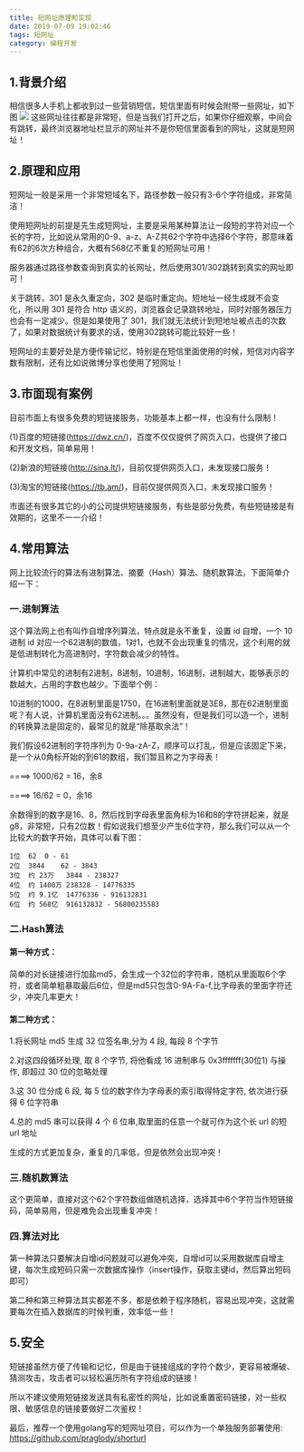 ```yaml
---
title: 短网址原理和实现
date: 2019-07-09 19:02:46
tags: 短网址
category: 编程开发
---
```


## 1.背景介绍

相信很多人手机上都收到过一些营销短信，短信里面有时候会附带一些网址，如下图
![](https://wangbjun.github.io/images/16ada545111ae94d.jpg)
这些网址往往都是非常短，但是当我们打开之后，如果你仔细观察，中间会有跳转，最终浏览器地址栏显示的网址并不是你短信里面看到的网址，这就是短网址！

<!--more-->

## 2.原理和应用
短网址一般是采用一个非常短域名下，路径参数一般只有3-6个字符组成，非常简洁！

使用短网址的前提是先生成短网址，主要是采用某种算法让一段短的字符对应一个长的字符，比如说从常用的0-9、a-z、A-Z共62个字符中选择6个字符，那意味着有62的6次方种组合，大概有568亿不重复的短网址可用！

服务器通过路径参数查询到真实的长网址，然后使用301/302跳转到真实的网址即可！

关于跳转，301 是永久重定向，302 是临时重定向。短地址一经生成就不会变化，所以用 301 是符合 http 语义的，浏览器会记录跳转地址，同时对服务器压力也会有一定减少。但是如果使用了 301，我们就无法统计到短地址被点击的次数了，如果对数据统计有要求的话，使用302跳转可能比较好一些！

短网址的主要好处是方便传输记忆，特别是在短信里面使用的时候，短信对内容字数有限制，还有比如说微博分享也使用了短网址！

## 3.市面现有案例
目前市面上有很多免费的短链接服务，功能基本上都一样，也没有什么限制！

(1)百度的短链接(https://dwz.cn/)，百度不仅仅提供了网页入口，也提供了接口和开发文档，简单易用！

(2)新浪的短链接(http://sina.lt/)，目前仅提供网页入口，未发现接口服务！

(3)淘宝的短链接(https://tb.am/)，目前仅提供网页入口，未发现接口服务！

市面还有很多其它的小的公司提供短链接服务，有些是部分免费，有些短链接是有效期的，这里不一一介绍！


## 4.常用算法
网上比较流行的算法有进制算法、摘要（Hash）算法、随机数算法，下面简单介绍一下：

### 一.进制算法
这个算法网上也有叫作自增序列算法，特点就是永不重复，设置 id 自增，一个 10进制 id 对应一个62进制的数值，1对1，也就不会出现重复的情况，这个利用的就是低进制转化为高进制时，字符数会减少的特性。

计算机中常见的进制有2进制，8进制，10进制，16进制，进制越大，能够表示的数越大，占用的字数也越少。下面举个例：

10进制的1000，在8进制里面是1750，在16进制里面就是3E8，那在62进制里面呢？有人说，计算机里面没有62进制。。。虽然没有，但是我们可以造一个，进制的转换算法是固定的，最常见的就是“除基取余法”！

我们假设62进制的字符序列为 0-9a-zA-Z，顺序可以打乱，但是应该固定下来，是一个从0角标开始的到61的数组，我们暂且称之为字母表！

====> 1000/62 = 16，余8

====> 16/62 = 0，余16

余数得到的数字是16、8，然后找到字母表里面角标为16和8的字符拼起来，就是g8，非常短，只有2位数！假如说我们想至少产生6位字符，那么我们可以从一个比较大的数字开始，具体可以看下图：
```
1位	62	0 - 61
2位	3844	62 - 3843
3位	约 23万	3844 - 238327
4位	约 1400万	238328 - 14776335
5位	约 9.1亿	14776336 - 916132831
6位	约 568亿	916132832 - 56800235583
```

### 二.Hash算法
#### 第一种方式：

简单的对长链接进行加盐md5，会生成一个32位的字符串，随机从里面取6个字符，或者简单粗暴取最后6位，但是md5只包含0-9A-Fa-f,比字母表的里面字符还少，冲突几率更大！

#### 第二种方式：

1.将长网址 md5 生成 32 位签名串,分为 4 段, 每段 8 个字节

2.对这四段循环处理, 取 8 个字节, 将他看成 16 进制串与 0x3fffffff(30位1) 与操作, 即超过 30 位的忽略处理

3.这 30 位分成 6 段, 每 5 位的数字作为字母表的索引取得特定字符, 依次进行获得 6 位字符串

4.总的 md5 串可以获得 4 个 6 位串,取里面的任意一个就可作为这个长 url 的短 url 地址

生成的方式更加复杂，重复的几率低，但是依然会出现冲突！

 

### 三.随机数算法
这个更简单，直接对这个62个字符数组做随机选择，选择其中6个字符当作短链接码，简单易用，但是难免会出现重复冲突！

### 四.算法对比
第一种算法只要解决自增id问题就可以避免冲突，自增id可以采用数据库自增主键，每次生成短码只需一次数据库操作（insert操作，获取主键id，然后算出短码即可）

第二种和第三种算法其实都差不多，都是依赖于程序随机，容易出现冲突，这就需要每次在插入数据库的时候判重，效率低一些！

## 5.安全
短链接虽然方便了传输和记忆，但是由于链接组成的字符个数少，更容易被爆破、猜测攻击，攻击者可以轻松遍历所有字符组成的链接！

所以不建议使用短链接发送具有私密性的网址，比如说重置密码链接，对一些权限、敏感信息的链接要做好二次鉴权！

最后，推荐一个使用golang写的短网址项目，可以作为一个单独服务部署使用: https://github.com/praglody/shorturl
